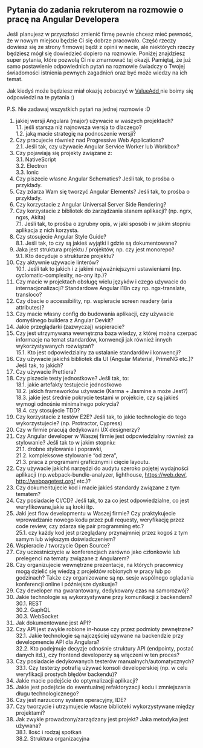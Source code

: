 ## Pytania do zadania rekruterom na rozmowie o pracę na Angular Developera

Jeśli planujesz w przyszłości zmienić firmę pewnie chcesz mieć pewność, że w nowym miejscu będzie Ci się dobrze pracowało. Część rzeczy dowiesz się ze strony firmowej bądź z opinii w necie, ale niektórych rzeczy będziesz mógł się dowiedzieć dopiero na rozmowie. Poniżej znajdziesz super pytania, które pozwolą Ci nie zmarnować tej okazji. Pamiętaj, że już samo postawienie odpowiednich pytań na rozmowie świadczy o Twojej świadomości istnienia pewnych zagadnień oraz być może wiedzy na ich temat.

Jak kiedyś może będziesz miał okazję zobaczyć w [ValueAdd ](https://valueadd.pl/)nie boimy się odpowiedzi na te pytania :)

P.S. Nie zadawaj wszystkich pytań na jednej rozmowie :D

1. jakiej wersji Angulara (major) używacie w waszych projektach?
  <br>1.1. jeśli starsza niż najnowsza wersja to dlaczego?
  <br>1.2. jaką macie strategię na podnoszenie wersji?
2. Czy pracujecie również nad Progressive Web Applications?
  <br>2.1. Jeśli tak, czy używacie Angular Service Worker lub Workbox?
3. Czy pojawiają się projekty związane z:
  <br>3.1. NativeScript
  <br>3.2. Electron
  <br>3.3. Ionic
4. Czy piszecie własne Angular Schematics? Jeśli tak, to prośba o przykłady.
5. Czy zdarza Wam się tworzyć Angular Elements? Jeśli tak, to prośba o przykłady.
6. Czy korzystacie z Angular Universal Server Side Rendering?
7. Czy korzystacie z bibliotek do zarządzania stanem aplikacji? (np. ngrx, ngxs, Akita)
  <br>7.1. Jeśli tak, to prośba o zgrubny opis, w jaki sposób i w jakim stopniu aplikacja z nich korzysta.
8. Czy stosujecie Angular Style Guide?
  <br>8.1. Jeśli tak, to czy są jakieś wyjątki i gdzie są dokumentowane?
9. Jaka jest struktura projektu / projektów, np. czy jest monorepo?
  <br>9.1. Kto decyduje o strukturze projektu?
10. Czy aktywnie używacie linterów?
  <br>10.1. Jeśli tak to jakich i z jakimi najważniejszymi ustawieniami (np. cyclomatic-complexity, no-any itp.)?
11. Czy macie w projektach obsługę wielu języków i czego używacie do internacjonalizacji? Standardowe Angular i18n czy np. ngx-translate, transloco?
12. Czy dbacie o accessibility, np. wspieracie screen readery (aria attributes)?
13. Czy macie własny config do budowania aplikacji, czy używacie domyślnego buildera z Angular Devkit?
14. Jakie przeglądarki (zazwyczaj) wspieracie?
15. Czy jest utrzymywana wewnętrzna baza wiedzy, z której można czerpać informacje na temat standardów, konwencji jak również innych wykorzystywanych rozwiązań?
  <br>15.1. Kto jest odpowiedzialny za ustalanie standardów i konwencji?
16. Czy używacie jakichś bibliotek dla UI (Angular Material, PrimeNG etc.)? Jeśli tak, to jakich?
17. Czy używacie Prettiera?
18. Czy piszecie testy jednostkowe? Jeśli tak, to:
  <br>18.1. jakie artefakty testujecie jednostkowo
  <br>18.2. jakich frameworków używacie (Karma + Jasmine a może Jest?)
  <br>18.3. jakie jest średnie pokrycie testami w projekcie, czy są jakieś wymogi odnośnie minimalnego pokrycia?
  <br>18.4. czy stosujecie TDD?
19. Czy korzystacie z testów E2E? Jeśli tak, to jakie technologie do tego wykorzystujecie? (np. Protractor, Cypress)
20. Czy w firmie pracują dedykowani UX designerzy?
21. Czy Angular developer w Waszej firmie jest odpowiedzialny również za stylowanie? Jeśli tak to w jakim stopniu:
  <br>21.1. drobne stylowanie i poprawki,
  <br>21.2. kompleksowe stylowanie “od zera”,
  <br>21.3. praca z programami graficznymi i cięcie layoutu.
22. Czy używacie jakichś narzędzi do audytu szeroko pojętej wydajności aplikacji (np.webpack-bundle-analyzer, lighthouse, https://web.dev/, http://webpagetest.org/ etc.)?
23. Czy dokumentujecie kod i macie jakieś standardy związane z tym tematem?
24. Czy posiadacie CI/CD? Jeśli tak, to za co jest odpowiedzialne, co jest weryfikowane,jakie są kroki itp.
25. Jaki jest flow developmentu w Waszej firmie? Czy praktykujecie wprowadzanie nowego kodu przez pull requesty, weryfikację przez code review, czy zdarza się pair programming etc.?
  <br>25.1. czy każdy kod jest przeglądany przynajmniej przez kogoś z tym samym lub większym doświadczeniem?
26. Wspieracie / tworzycie Open Source?
27. Czy uczestniczycie w konferencjach zarówno jako członkowie lub prelegenci na tematy związane z Angularem?
28. Czy organizujecie wewnętrzne prezentacje, na których pracownicy mogą dzielić się wiedzą z projektów robionych w pracy lub po godzinach? Także czy organizowane są np. sesje wspólnego oglądania konferencji online i późniejsze dyskusje?
29. Czy developer ma gwarantowany, dedykowany czas na samorozwój?
30. Jakie technologie są wykorzystywane przy komunikacji z backendem?
  <br>30.1. REST
  <br>30.2. GaphQL
  <br>30.3. WebSocket
31. Jak dokumentowane jest API?
32. Czy API jest zwykle robione in-house czy przez podmioty zewnętrzne?
  <br>32.1. Jakie technologie są najczęściej używane na backendzie przy developmencie API dla Angulara?
  <br>32.2. Kto podejmuje decyzje odnośnie struktury API (endpointy, postać danych itd.), czy frontend developerzy są włączeni w ten proces?
33. Czy posiadacie dedykowanych testerów manualnych/automatycznych?
  <br>33.1. Czy testerzy potrafią używać konsoli developerskiej (np. w celu weryfikacji prostych błędów backendu)?
34. Jakie macie podejście do optymalizacji aplikacji?
35. Jakie jest podejście do ewentualnej refaktoryzacji kodu i zmniejszania długu technologicznego?
36. Czy jest narzucony system operacyjny, IDE?
37. Czy tworzycie i utrzymujecie własne biblioteki wykorzystywane między projektami?
38. Jak zwykle prowadzony/zarządzany jest projekt? Jaka metodyka jest używana?
  <br>38.1. Ilość i rodzaj spotkań
  <br>38.2. Struktura organizacyjna

